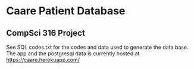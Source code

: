 # Caare Patient Database 
## CompSci 316 Project

See SQL codes.txt for the codes and data used to generate the data base. The app and the postgresql data is currently hosted at https://caare.herokuapp.com/
